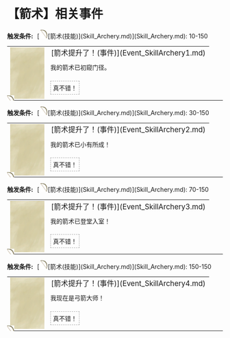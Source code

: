 # 【箭术】相关事件  
<div style="display: inline-block;width:70px; "><b>触发条件: </b></div>[<div style="width:20px;display:inline-block;text-align:center"><img decoding="async" src="../wiki/Sprite/Bow.png" href="a.md" style="max-width:20px;max-height:20px;"></div>[箭术(技能)](Skill_Archery.md)](Skill_Archery.md): 10-150  
<div class="" style="width:800px;margin-bottom:-15px;"><table><tr style="height:10px"><td rowspan=3 style="width:80px"><div class="gamecard" style="width:80px; height:120px;"><a href="Event_SkillArchery1.md" style="color:black"><img class="bg" decoding="async" src="../wiki/Sprite/BG_SandTop.png" href="a.md" style="max-width:80px;max-height:120px;"><img decoding="async" src="../wiki/Sprite/Bow.png" class="cardimage" style="transform: translate(-50%, -50%) scale(0.23460410557184752);"></a></div></td><td style="font-size: 1.2em">[箭术提升了！(事件)](Event_SkillArchery1.md)</td></tr><tr><td>我的箭术已初窥门径。</td></tr><tr><td><div style="display:inline-block"><div style="margin-right:5px;padding:5px;border:1px dashed darkgray;display: inline-block">真不错！</div></div></td></tr></table></div><hr>  
<div style="display: inline-block;width:70px; "><b>触发条件: </b></div>[<div style="width:20px;display:inline-block;text-align:center"><img decoding="async" src="../wiki/Sprite/Bow.png" href="a.md" style="max-width:20px;max-height:20px;"></div>[箭术(技能)](Skill_Archery.md)](Skill_Archery.md): 30-150  
<div class="" style="width:800px;margin-bottom:-15px;"><table><tr style="height:10px"><td rowspan=3 style="width:80px"><div class="gamecard" style="width:80px; height:120px;"><a href="Event_SkillArchery2.md" style="color:black"><img class="bg" decoding="async" src="../wiki/Sprite/BG_SandTop.png" href="a.md" style="max-width:80px;max-height:120px;"><img decoding="async" src="../wiki/Sprite/Bow.png" class="cardimage" style="transform: translate(-50%, -50%) scale(0.23460410557184752);"></a></div></td><td style="font-size: 1.2em">[箭术提升了！(事件)](Event_SkillArchery2.md)</td></tr><tr><td>我的箭术已小有所成！</td></tr><tr><td><div style="display:inline-block"><div style="margin-right:5px;padding:5px;border:1px dashed darkgray;display: inline-block">真不错！</div></div></td></tr></table></div><hr>  
<div style="display: inline-block;width:70px; "><b>触发条件: </b></div>[<div style="width:20px;display:inline-block;text-align:center"><img decoding="async" src="../wiki/Sprite/Bow.png" href="a.md" style="max-width:20px;max-height:20px;"></div>[箭术(技能)](Skill_Archery.md)](Skill_Archery.md): 70-150  
<div class="" style="width:800px;margin-bottom:-15px;"><table><tr style="height:10px"><td rowspan=3 style="width:80px"><div class="gamecard" style="width:80px; height:120px;"><a href="Event_SkillArchery3.md" style="color:black"><img class="bg" decoding="async" src="../wiki/Sprite/BG_SandTop.png" href="a.md" style="max-width:80px;max-height:120px;"><img decoding="async" src="../wiki/Sprite/Bow.png" class="cardimage" style="transform: translate(-50%, -50%) scale(0.23460410557184752);"></a></div></td><td style="font-size: 1.2em">[箭术提升了！(事件)](Event_SkillArchery3.md)</td></tr><tr><td>我的箭术已登堂入室！</td></tr><tr><td><div style="display:inline-block"><div style="margin-right:5px;padding:5px;border:1px dashed darkgray;display: inline-block">真不错！</div></div></td></tr></table></div><hr>  
<div style="display: inline-block;width:70px; "><b>触发条件: </b></div>[<div style="width:20px;display:inline-block;text-align:center"><img decoding="async" src="../wiki/Sprite/Bow.png" href="a.md" style="max-width:20px;max-height:20px;"></div>[箭术(技能)](Skill_Archery.md)](Skill_Archery.md): 150-150  
<div class="" style="width:800px;margin-bottom:-15px;"><table><tr style="height:10px"><td rowspan=3 style="width:80px"><div class="gamecard" style="width:80px; height:120px;"><a href="Event_SkillArchery4.md" style="color:black"><img class="bg" decoding="async" src="../wiki/Sprite/BG_SandTop.png" href="a.md" style="max-width:80px;max-height:120px;"><img decoding="async" src="../wiki/Sprite/Bow.png" class="cardimage" style="transform: translate(-50%, -50%) scale(0.23460410557184752);"></a></div></td><td style="font-size: 1.2em">[箭术提升了！(事件)](Event_SkillArchery4.md)</td></tr><tr><td>我现在是弓箭大师！</td></tr><tr><td><div style="display:inline-block"><div style="margin-right:5px;padding:5px;border:1px dashed darkgray;display: inline-block">真不错！</div></div></td></tr></table></div><hr>  


<script>document.title="箭术(事件组) - 卡牌生存百科 Card Survival Wiki";</script>